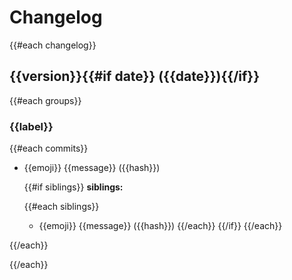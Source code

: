 # Changelog

{{#each changelog}}
<a name="{{version}}"></a>
## {{version}}{{#if date}} ({{date}}){{/if}}

{{#each groups}}
### {{label}}

{{#each commits}}
- {{emoji}} {{message}} ({{hash}})

  {{#if siblings}}
    **siblings:**

  {{#each siblings}}
    * {{emoji}} {{message}} ({{hash}})
  {{/each}}
  {{/if}}
{{/each}}

{{/each}}

{{/each}}
